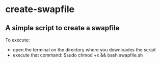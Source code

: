 # create-swapfile
A simple script to create a swapfile
-----
To execute:
  * open the terminal on the directory where you downloades the script
  * execute that command:
    $sudo chmod +x && bash swapfile.sh
